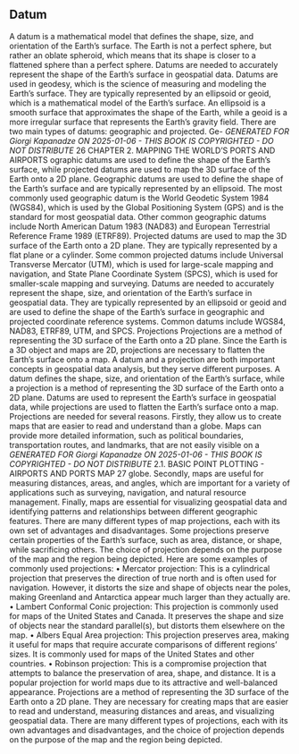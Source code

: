 ## Datum
A datum is a mathematical model that defines the shape, size, and orientation of the Earth’s surface. The Earth is not a perfect sphere, but
rather an oblate spheroid, which means that its shape is closer to a flattened sphere than a perfect sphere. Datums are needed to accurately
represent the shape of the Earth’s surface in geospatial data.
Datums are used in geodesy, which is the science of measuring and modeling the Earth’s surface. They are typically represented by an ellipsoid
or geoid, which is a mathematical model of the Earth’s surface. An ellipsoid is a smooth surface that approximates the shape of the Earth,
while a geoid is a more irregular surface that represents the Earth’s
gravity field.
There are two main types of datums: geographic and projected. Ge-
*GENERATED FOR Giorgi Kapanadze ON 2025-01-06 - THIS BOOK IS COPYRIGHTED - DO NOT DISTRIBUTE*
26 CHAPTER 2. MAPPING THE WORLD’S PORTS AND AIRPORTS
ographic datums are used to define the shape of the Earth’s surface,
while projected datums are used to map the 3D surface of the Earth
onto a 2D plane.
Geographic datums are used to define the shape of the Earth’s surface
and are typically represented by an ellipsoid. The most commonly used
geographic datum is the World Geodetic System 1984 (WGS84), which
is used by the Global Positioning System (GPS) and is the standard
for most geospatial data. Other common geographic datums include
North American Datum 1983 (NAD83) and European Terrestrial Reference Frame 1989 (ETRF89).
Projected datums are used to map the 3D surface of the Earth onto a
2D plane. They are typically represented by a flat plane or a cylinder.
Some common projected datums include Universal Transverse Mercator (UTM), which is used for large-scale mapping and navigation, and
State Plane Coordinate System (SPCS), which is used for smaller-scale
mapping and surveying.
Datums are needed to accurately represent the shape, size, and orientation of the Earth’s surface in geospatial data. They are typically
represented by an ellipsoid or geoid and are used to define the shape
of the Earth’s surface in geographic and projected coordinate reference
systems. Common datums include WGS84, NAD83, ETRF89, UTM, and
SPCS.
Projections
Projections are a method of representing the 3D surface of the Earth onto
a 2D plane. Since the Earth is a 3D object and maps are 2D, projections
are necessary to flatten the Earth’s surface onto a map.
A datum and a projection are both important concepts in geospatial
data analysis, but they serve different purposes. A datum defines the
shape, size, and orientation of the Earth’s surface, while a projection is
a method of representing the 3D surface of the Earth onto a 2D plane.
Datums are used to represent the Earth’s surface in geospatial data,
while projections are used to flatten the Earth’s surface onto a map.
Projections are needed for several reasons. Firstly, they allow us to create maps that are easier to read and understand than a globe. Maps
can provide more detailed information, such as political boundaries,
transportation routes, and landmarks, that are not easily visible on a
*GENERATED FOR Giorgi Kapanadze ON 2025-01-06 - THIS BOOK IS COPYRIGHTED - DO NOT DISTRIBUTE*
2.1. BASIC POINT PLOTTING - AIRPORTS AND PORTS MAP 27
globe. Secondly, maps are useful for measuring distances, areas, and
angles, which are important for a variety of applications such as surveying, navigation, and natural resource management. Finally, maps
are essential for visualizing geospatial data and identifying patterns
and relationships between different geographic features.
There are many different types of map projections, each with its own
set of advantages and disadvantages. Some projections preserve certain
properties of the Earth’s surface, such as area, distance, or shape, while
sacrificing others. The choice of projection depends on the purpose of
the map and the region being depicted.
Here are some examples of commonly used projections:
• Mercator projection: This is a cylindrical projection that preserves the direction of true north and is often used for navigation.
However, it distorts the size and shape of objects near the poles,
making Greenland and Antarctica appear much larger than they
actually are.
• Lambert Conformal Conic projection: This projection is commonly used for maps of the United States and Canada. It preserves the shape and size of objects near the standard parallel(s),
but distorts them elsewhere on the map.
• Albers Equal Area projection: This projection preserves area,
making it useful for maps that require accurate comparisons of
different regions’ sizes. It is commonly used for maps of the
United States and other countries.
• Robinson projection: This is a compromise projection that attempts to balance the preservation of area, shape, and distance.
It is a popular projection for world maps due to its attractive and
well-balanced appearance.
Projections are a method of representing the 3D surface of the Earth
onto a 2D plane. They are necessary for creating maps that are easier
to read and understand, measuring distances and areas, and visualizing geospatial data. There are many different types of projections, each
with its own advantages and disadvantages, and the choice of projection depends on the purpose of the map and the region being depicted.